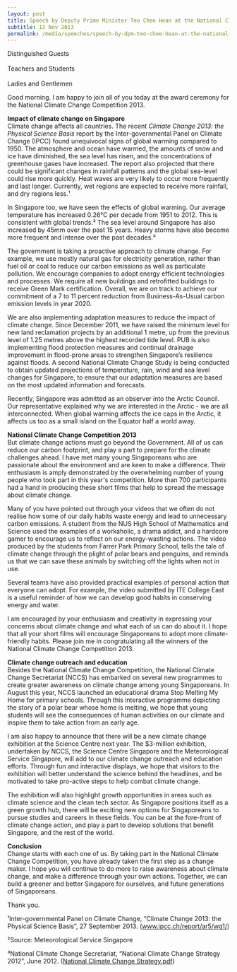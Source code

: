```yaml
---
layout: post
title: Speech by Deputy Prime Minister Teo Chee Hean at the National Climate Change Competition Award Ceremony
subtitle: 12 Nov 2013
permalink: /media/speeches/speech-by-dpm-teo-chee-hean-at-the-national-climate-change-competition-award-ceremony-on-12-november-2013/
---
```



Distinguished Guests 
<br><br>
Teachers and Students 
<br><br>
Ladies and Gentlemen

Good morning. I am happy to join all of you today at the award ceremony for the National Climate Change Competition 2013.

**Impact of climate change on Singapore**  
Climate change affects all countries. The recent *Climate Change 2013: the Physical Science Basis* report by the Inter-governmental Panel on Climate Change (IPCC) found unequivocal signs of global warming compared to 1950. The atmosphere and ocean have warmed, the amounts of snow and ice have diminished, the sea level has risen, and the concentrations of greenhouse gases have increased. The report also projected that there could be significant changes in rainfall patterns and the global sea-level could rise more quickly. Heat waves are very likely to occur more frequently and last longer. Currently, wet regions are expected to receive more rainfall, and dry regions less.¹

In Singapore too, we have seen the effects of global warming. Our average temperature has increased 0.26°C per decade from 1951 to 2012. This is consistent with global trends.² The sea level around Singapore has also increased by 45mm over the past 15 years. Heavy storms have also become more frequent and intense over the past decades.³

The government is taking a proactive approach to climate change. For example, we use mostly natural gas for electricity generation, rather than fuel oil or coal to reduce our carbon emissions as well as particulate pollution. We encourage companies to adopt energy efficient technologies and processes. We require all new buildings and retrofitted buildings to receive Green Mark certification. Overall, we are on track to achieve our commitment of a 7 to 11 percent reduction from Business-As-Usual carbon emission levels in year 2020.

We are also implementing adaptation measures to reduce the impact of climate change. Since December 2011, we have raised the minimum level for new land reclamation projects by an additional 1 metre, up from the previous level of 1.25 metres above the highest recorded tide level. PUB is also implementing flood protection measures and continual drainage improvement in flood-prone areas to strengthen Singapore’s resilience against floods. A second National Climate Change Study is being conducted to obtain updated projections of temperature, rain, wind and sea level changes for Singapore, to ensure that our adaptation measures are based on the most updated information and forecasts.

Recently, Singapore was admitted as an observer into the Arctic Council. Our representative explained why we are interested in the Arctic - we are all interconnected. When global warming affects the ice caps in the Arctic, it affects us too as a small island on the Equator half a world away.

**National Climate Change Competition 2013**  
But climate change actions must go beyond the Government. All of us can reduce our carbon footprint, and play a part to prepare for the climate challenges ahead. I have met many young Singaporeans who are passionate about the environment and are keen to make a difference. Their enthusiasm is amply demonstrated by the overwhelming number of young people who took part in this year's competition. More than 700 participants had a hand in producing these short films that help to spread the message about climate change.

Many of you have pointed out through your videos that we often do not realise how some of our daily habits waste energy and lead to unnecessary carbon emissions. A student from the NUS High School of Mathematics and Science used the examples of a workaholic, a drama addict, and a hardcore gamer to encourage us to reflect on our energy-wasting actions. The video produced by the students from Farrer Park Primary School, tells the tale of climate change through the plight of polar bears and penguins, and reminds us that we can save these animals by switching off the lights when not in use.

Several teams have also provided practical examples of personal action that everyone can adopt. For example, the video submitted by ITE College East is a useful reminder of how we can develop good habits in conserving energy and water.

I am encouraged by your enthusiasm and creativity in expressing your concerns about climate change and what each of us can do about it. I hope that all your short films will encourage Singaporeans to adopt more climate-friendly habits. Please join me in congratulating all the winners of the National Climate Change Competition 2013.

**Climate change outreach and education**  
Besides the National Climate Change Competition, the National Climate Change Secretariat (NCCS) has embarked on several new programmes to create greater awareness on climate change among young Singaporeans. In August this year, NCCS launched an educational drama Stop Melting My Home for primary schools. Through this interactive programme depicting the story of a polar bear whose home is melting, we hope that young students will see the consequences of human activities on our climate and inspire them to take action from an early age.

I am also happy to announce that there will be a new climate change exhibition at the Science Centre next year. The $3-million exhibition, undertaken by NCCS, the Science Centre Singapore and the Meteorological Service Singapore, will add to our climate change outreach and education efforts. Through fun and interactive displays, we hope that visitors to the exhibition will better understand the science behind the headlines, and be motivated to take pro-active steps to help combat climate change.

The exhibition will also highlight growth opportunities in areas such as climate science and the clean tech sector. As Singapore positions itself as a green growth hub, there will be exciting new options for Singaporeans to pursue studies and careers in these fields. You can be at the fore-front of climate change action, and play a part to develop solutions that benefit Singapore, and the rest of the world.

**Conclusion**  
Change starts with each one of us. By taking part in the National Climate Change Competition, you have already taken the first step as a change maker. I hope you will continue to do more to raise awareness about climate change, and make a difference through your own actions. Together, we can build a greener and better Singapore for ourselves, and future generations of Singaporeans.

Thank you.

¹Inter-governmental Panel on Climate Change, “Climate Change 2013: the Physical Science Basis”, 27 September 2013. ([<a href="http://www.ipcc.ch/report/ar5/wg1/" target="_blank">www.ipcc.ch/report/ar5/wg1/</a>](http://www.ipcc.ch/report/ar5/wg1/))

²Source: Meteorological Service Singapore

³National Climate Change Secretariat, “National Climate Change Strategy 2012”, June 2012. ([<a href="/files/docs/default-source/default-document-library/national-climate-change-strategy.pdf" target="_blank">National Climate Change Strategy.pdf</a>](/files/docs/default-source/default-document-library/national-climate-change-strategy.pdf))
